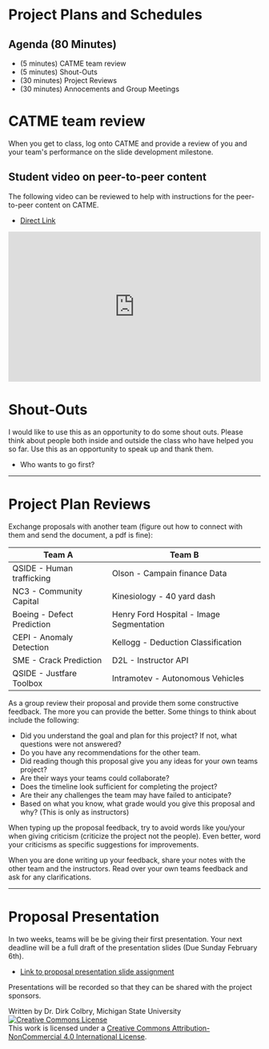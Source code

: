 # Project Plans and Schedules


## Agenda (80 Minutes)

- (5 minutes) CATME team review
- (5 minutes) Shout-Outs 
- (30 minutes) Project Reviews
- (30 minutes) Annocements and Group Meetings


# CATME team review

When you get to class, log onto CATME and provide a review of you and your team's performance on the slide development milestone.

## Student video on peer-to-peer content
The following video can be reviewed to help with instructions for the peer-to-peer content on CATME.

- [Direct Link](https://www.youtube.com/watch?v=TBWQrieed5o)





<iframe
    width="100%"
    height="300"
    src="https://www.youtube.com/embed/TBWQrieed5o?cc_load_policy=True"
    frameborder="0"
    allowfullscreen
></iframe>




# Shout-Outs

I would like to use this as an opportunity to do some shout outs.  Please think about people both inside and outside the class who have helped you so far.  Use this as an opportunity to speak up and thank them. 


* Who wants to go first?

---

# Project Plan Reviews

Exchange proposals with another team (figure out how to connect with them and send the document, a pdf is fine):

| Team A | Team B | 
|--------|--------|
| QSIDE - Human trafficking |   Olson - Campain finance Data | 
| NC3 - Community Capital | Kinesiology - 40 yard dash | 
| Boeing - Defect Prediction | Henry Ford Hospital - Image Segmentation | 
| CEPI - Anomaly Detection | Kellogg - Deduction Classification | 
| SME - Crack Prediction | D2L - Instructor API |
| QSIDE - Justfare Toolbox | Intramotev  - Autonomous Vehicles |


As a group review their proposal and provide them some constructive feedback.  The more you can provide the better.  Some things to think about include the following:

- Did you understand the goal and plan for this project? If not, what questions were not answered?
- Do you have any recommendations for the other team.
- Did reading though this proposal give you any ideas for your own teams project?
- Are their ways your teams could collaborate?
- Does the timeline look sufficient for completing the project?
- Are their any challenges the team may have failed to anticipate?
- Based on what you know, what grade would you give this proposal and why? (This is only as instructors)


When typing up the proposal feedback, try to avoid words like you/your when giving criticism (criticize the project not the people). Even better, word your criticisms as specific suggestions for improvements.  

When you are done writing up your feedback, share your notes with the other team and the instructors.  Read over your own teams feedback and ask for any clarifications. 

---

# Proposal Presentation

In two weeks, teams will be be giving their first presentation.  Your next deadline will be a full draft of the presentation slides (Due Sunday February 6th). 

- [Link to proposal presentation slide assignment](0205-ASSIGNMENT_Proposal_Presentation_Slides)

Presentations will be recorded so that they can be shared with the project sponsors.  

Written by Dr. Dirk Colbry, Michigan State University
<a rel="license" href="http://creativecommons.org/licenses/by-nc/4.0/"><img alt="Creative Commons License" style="border-width:0" src="https://i.creativecommons.org/l/by-nc/4.0/88x31.png" /></a><br />This work is licensed under a <a rel="license" href="http://creativecommons.org/licenses/by-nc/4.0/">Creative Commons Attribution-NonCommercial 4.0 International License</a>.
